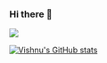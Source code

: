 ### Hi there 👋

![](https://komarev.com/ghpvc/?username=vp1099)


[![Vishnu's GitHub stats](https://github-readme-stats.vercel.app/api?username=vp1099)](https://github.com/vp1099/github-readme-stats)

<!--
**vp1099/vp1099** is a ✨ _special_ ✨ repository because its `README.md` (this file) appears on your GitHub profile.

Here are some ideas to get you started:

- 🔭 I’m currently working on ...
- 🌱 I’m currently learning ...
- 👯 I’m looking to collaborate on ...
- 🤔 I’m looking for help with ...
- 💬 Ask me about ...
- 📫 How to reach me: ...
- 😄 Pronouns: ...
- ⚡ Fun fact: ...
-->
